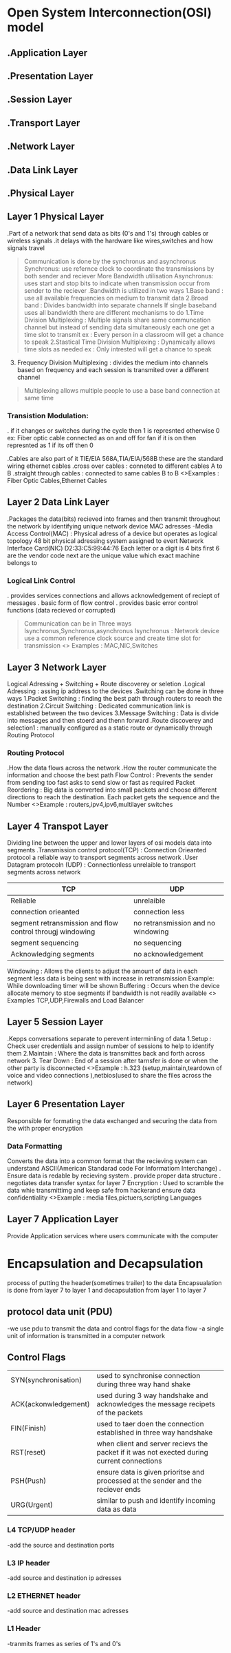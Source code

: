 
 # Open System Interconnection(OSI) model

 ## .Application Layer
 ## .Presentation Layer
 ## .Session Layer
 ## .Transport Layer
 ## .Network Layer
 ## .Data Link Layer
 ## .Physical Layer

 ## Layer 1 Physical Layer

 .Part of a network that send data as bits (0's and 1's) through cables or wireless signals 
 .it delays with the hardware like wires,switches and how signals travel
 >Communication is done by the synchronus and asynchronus
 Synchronus: use refernce clock to coordinate the transmissions by both sender and reciever More Bandwidth utilisation
 Asynchronus: uses start and stop bits to indicate when transmission occur from sender to the reciever
 .Bandwidth is utilized in two ways 
 1.Base band : use all available frequencies on medium to transmit data
 2.Broad band : Divides bandwidth into separate channels
 >If single baseband uses all bandwidth there are different mechanisms to do 
 1.Time Division Multiplexing : Multiple signals share same communcation channel but instead of sending data simultaneously each one get a time slot to transmit
 ex : Every person in a classroom will get a chance to speak
 2.Stastical Time Division Multiplexing : Dynamically allows time slots as needed
 ex : Only intrested will get a chance to speak 
 3. Frequency Division Multiplexing : divides the medium into channels based on frequency and each session is transmited over a different channel
 >Multiplexing allows multiple people to use a base band connection at same time
### Transistion Modulation:
 . if it changes or switches during the cycle then 1 is represnted otherwise 0 
 ex: Fiber optic cable connected as on and off for fan if it is on then represnted as 1 if its off then 0

 .Cables are also part of it TIE/EIA 568A,TIA/EIA/568B  these are the standard wiring ethernet cables
 .cross over cables : conneted to different cables A to B
 .straight through cables : connected to same cables B to B
 <>Examples : Fiber Optic Cables,Ethernet Cables


 ## Layer 2 Data Link Layer

 .Packages the data(bits) recieved into frames and then transmit throughout the network by identifying unique network device MAC adresses
 -Media Access Control(MAC) : Physical adress of a device but operates as logical topology 
 48 bit physical adressing system assigned to evert Network Interface Card(NIC) 
 D2:33:C5:99:44:76  Each letter or a digit is 4 bits 
 first 6 are the vendor code next are the unique value which exact machine belongs to
 ### Logical Link Control
 . provides services connections and allows acknowledgement of reciept of messages
 . basic form of flow control
 . provides basic error control functions (data recieved or corrupted)
 > Communication can be in Three ways Isynchronus,Synchronus,asynchronus
 Isynchronus : Network device use a common reference clock source and create time slot for transmission
 <> Examples : MAC,NIC,Switches 


## Layer 3 Network Layer 

 Logical Adressing + Switching + Route discoverey or seletion
 .Logical Adressing : assing ip address to the devices 
 .Switching can be done in three ways
 1.Packet Switching : finding the best path through routers to reach the destination
 2.Circuit Switching : Dedicated communication link is established between the two devices
 3.Message Switching : Data is divide into messages and then stoerd and thenn forward
 .Route discoverey and selection1 : manually configured as a static route or dynamically through Routing Protocol
 ### Routing Protocol
 .How the data flows across the network 
 .How the router communicate the information and choose the best path
 Flow Control : Prevents the sender from sending too fast asks to send slow or fast as required
 Packet Reordering : Big data is converted into small packets and choose different directions to reach the destination. Each packet gets the sequence and the Number
 <>Example : routers,ipv4,ipv6,multilayer switches

 ## Layer 4 Transpot Layer

 Dividing line between the upper and lower layers of osi models
 data into segments 
 .Transmission control protocol(TCP) : Connection Orieanted protocol a reliable way to transport segments across network
 .User Datagram protocoln (UDP) : Connectionless unrelaible to transport segments across network

 | TCP | UDP |
 | ---- | ---- |
 |Reliable | unrelaible
 |connection orieanted| connection less 
 |segment retransmission and flow control througj windowing| no retransmission and no windowing
 |segment sequencing| no sequencing
 |Acknowledging segments| no acknowledgement

 Windowing : Allows the clients to adjust the amount of data in each segment less data is being sent with increase in retransmission
 Example: While downloading timer will be shown
 Buffering : Occurs when the device allocate memory to stoe segments if bandwidth is not readily available
 <> Examples TCP,UDP,Firewalls and Load Balancer


 ## Layer 5 Session Layer

 .Kepps conversations separate to perevent interminling of data 
 1.Setup : Check user credentials and assign number of sessions to help to identify them
 2.Maintain : Where the data is transmittes back and forth across network
 3. Tear Down : End of a session after tarnsfer is done or when the other party is disconnected
 <>Example : h.323 (setup,maintain,teardown of voice and video connections ),netbios(used to share the files across the network)


 ## Layer 6 Presentation Layer

 Responsible for formating the data exchanged and securing the data from the with proper encryption
 ### Data Formatting

 Converts the data into a common format that the recieving system can understand
 ASCII(American Standarad code For Informatiom Interchange)
 . Ensure data is redable by recieving system 
 . provide proper data structure
. negotiates data transfer syntax for layer 7 
 Encryption : Used to scramble the data whie transmittimg and keep safe from hackerand ensure data confidentiality
 <>Example : media files,pictuers,scripting Languages

 ## Layer 7 Application Layer 
 Provide Application services where users communicate with the computer

 # Encapsulation and Decapsulation

 process of putting the header(sometimes trailer) to the data 
 Encapsualation is done from layer 7 to layer 1 and decapsulation from layer 1 to layer 7
 ## protocol data unit (PDU)
 -we use pdu to transmit the data and control flags for the data flow
 -a single unit of information is transmitted in a computer network
 ## Control Flags
 |  |  |
 | ---- | ---- |
 |SYN(synchronisation)| used to synchronise connection during three way hand shake
 |ACK(ackonwledgement)| used during 3 way handshake and acknowledges the message recipets of the packets
 |FIN(Finish)| used to taer doen the connection established in three way handshake
 |RST(reset)|when client and server recievs the packet if it was not exected during current connections
 |PSH(Push)|ensure data is given prioritse and processed at the sender and the reciever ends
 |URG(Urgent)|similar to push and identify incoming data as data

 ### L4 TCP/UDP header
 -add the source and destination ports 
 ### L3 IP header
 -add  source and destination ip adresses
 ### L2 ETHERNET header
 -add source and destination mac adresses
 ### L1 Header
 -tranmits frames as series of 1's and 0's
 
  





